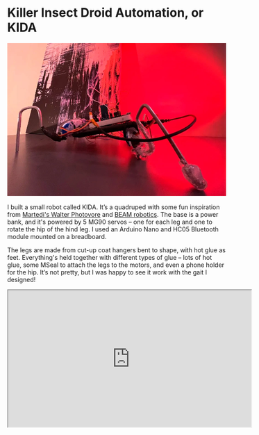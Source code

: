 # Killer Insect Droid Automation, or KIDA
![Robot Insect Side View](assets/kida.webp)

I built a small robot called KIDA. It’s a quadruped with some fun inspiration from [Martedi's Walter Photovore](https://www.hackster.io/studikasus/walter-the-arduino-photovore-insect-708207) and [BEAM robotics](http://solarbotics.net). The base is a power bank, and it's powered by 5 MG90 servos – one for each leg and one to rotate the hip of the hind leg. I used an Arduino Nano and HC05 Bluetooth module mounted on a breadboard.

The legs are made from cut-up coat hangers bent to shape, with hot glue as feet. Everything's held together with different types of glue – lots of hot glue, some MSeal to attach the legs to the motors, and even a phone holder for the hip. It’s not pretty, but I was happy to see it work with the gait I designed!

<iframe width="560" height="315" src="https://www.youtube.com/embed/_RdcMdsxoMY?si=zOfF6VK7_f9yRzko" allowfullscreen></iframe>
